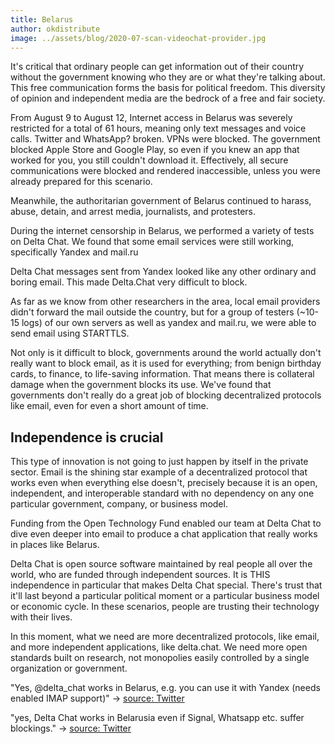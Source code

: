 ```yaml
---
title: Belarus
author: okdistribute
image: ../assets/blog/2020-07-scan-videochat-provider.jpg
---
```


It's critical that ordinary people can get information out of their country without the government knowing who they are or what they're talking about. This free communication forms the basis for political freedom. This diversity of opinion and independent media are the bedrock of a free and fair society.

From August 9 to August 12, Internet access in Belarus was severely restricted for a total of 61 hours, meaning only text messages and voice calls. Twitter and WhatsApp? broken. VPNs were blocked. The government blocked Apple Store and Google Play, so even if you knew an app that worked for you, you still couldn't download it. Effectively, all secure communications were blocked and rendered inaccessible, unless you were already prepared for this scenario.

Meanwhile, the authoritarian government of Belarus continued to harass, abuse, detain, and arrest media, journalists, and protesters. 

During the internet censorship in Belarus, we performed a variety of tests on Delta Chat. We found that some email services were still working, specifically Yandex and mail.ru

Delta Chat messages sent from Yandex looked like any other ordinary and boring email. This made Delta.Chat very difficult to block.

As far as we know from other researchers in the area, local email providers didn't forward the mail outside the country, but for a group of testers (~10-15 logs) of our own servers as well as yandex and mail.ru, we were able to send email using STARTTLS.

Not only is it difficult to block, governments around the world actually don't really want to block email, as it is used for everything; from benign birthday cards, to finance, to life-saving information. That means there is collateral damage when the government blocks its use. We've found that governments don't really do a great job of blocking decentralized protocols like email, even for even a short amount of time.


## Independence is crucial

This type of innovation is not going to just happen by itself in the private sector. Email is the shining star example of a decentralized protocol that works even when everything else doesn't, precisely because it is an open, independent, and interoperable standard with no dependency on any one particular government, company, or business model.

Funding from the Open Technology Fund enabled our team at Delta Chat to dive even deeper into email to produce a chat application that really works in places like Belarus.

Delta Chat is open source software maintained by real people all over the world, who are funded through independent sources. It is THIS independence in particular that makes Delta Chat special. There's trust that it'll last beyond a particular political moment or a particular business model or economic cycle. In these scenarios, people are trusting their technology with their lives.


In this moment, what we need are more decentralized protocols, like email, and more independent applications, like delta.chat. We need more open standards built on research, not monopolies easily controlled by a single organization or government.



"Yes, @delta_chat works in Belarus, e.g. you can use it with Yandex (needs enabled IMAP support)"
-> [source: Twitter](https://nitter.net/delta_chat/status/1293454056661356546)

"yes, Delta Chat works in Belarusia even if Signal, Whatsapp etc. suffer blockings."
-> [source: Twitter](https://nitter.net/delta_chat/status/1293456217248079872)
